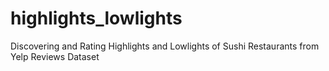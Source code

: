 # highlights_lowlights
Discovering and Rating Highlights and Lowlights of Sushi  Restaurants from Yelp Reviews Dataset
